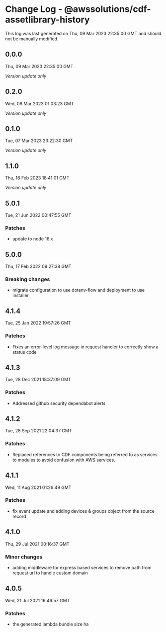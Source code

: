# Change Log - @awssolutions/cdf-assetlibrary-history

This log was last generated on Thu, 09 Mar 2023 22:35:00 GMT and should not be manually modified.

## 0.0.0

Thu, 09 Mar 2023 22:35:00 GMT

_Version update only_

## 0.2.0

Wed, 08 Mar 2023 01:03:23 GMT

_Version update only_

## 0.1.0

Tue, 07 Mar 2023 23:22:30 GMT

_Version update only_

## 1.1.0

Thu, 16 Feb 2023 18:41:01 GMT

_Version update only_

## 5.0.1

Tue, 21 Jun 2022 00:47:55 GMT

### Patches

- update to node 16.x

## 5.0.0

Thu, 17 Feb 2022 09:27:38 GMT

### Breaking changes

- migrate configuration to use dotenv-flow and deployment to use installer

## 4.1.4

Tue, 25 Jan 2022 19:57:26 GMT

### Patches

- Fixes an error-level log message in request handler to correctly show a status code

## 4.1.3

Tue, 28 Dec 2021 18:37:09 GMT

### Patches

- Addressed github security dependabot alerts

## 4.1.2

Tue, 28 Sep 2021 22:04:37 GMT

### Patches

- Replaced references to CDF components being referred to as services to modules to avoid confusion with AWS services.

## 4.1.1

Wed, 11 Aug 2021 01:26:49 GMT

### Patches

- fix event update and adding devices & groups object from the source record

## 4.1.0

Thu, 29 Jul 2021 00:16:37 GMT

### Minor changes

- adding middleware for express based services to remove path from request url to handle custom domain

## 4.0.5

Wed, 21 Jul 2021 16:46:57 GMT

### Patches

- the generated lambda bundle size ha
